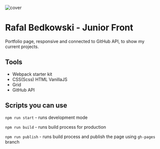 ![cover](https://rafal-bedkowski.github.io/og-wtf.png)

# Rafal Bedkowski - Junior Front

Portfolio page, responsive and connected to GitHub API, to show my current projects.

## Tools

- Webpack starter kit
- CSS(Scss) HTML VanillaJS
- Grid
- GitHub API

## Scripts you can use

`npm run start` - runs development mode

`npm run build` - runs build process for production

`npm run publish` - runs build process and publish the page using `gh-pages` branch

